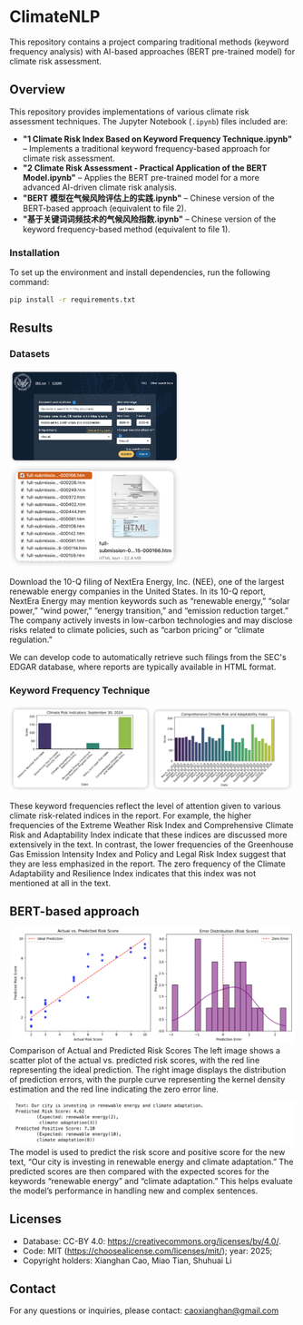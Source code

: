# **ClimateNLP**  

This repository contains a project comparing traditional methods (keyword frequency analysis) with AI-based approaches (BERT pre-trained model) for climate risk assessment.  

## **Overview**  
This repository provides implementations of various climate risk assessment techniques. The Jupyter Notebook (`.ipynb`) files included are:  

- **"1 Climate Risk Index Based on Keyword Frequency Technique.ipynb"** – Implements a traditional keyword frequency-based approach for climate risk assessment.  
- **"2 Climate Risk Assessment - Practical Application of the BERT Model.ipynb"** – Applies the BERT pre-trained model for a more advanced AI-driven climate risk analysis.  
- **"BERT 模型在气候风险评估上的实践.ipynb"** – Chinese version of the BERT-based approach (equivalent to file 2).  
- **"基于关键词词频技术的气候风险指数.ipynb"** – Chinese version of the keyword frequency-based method (equivalent to file 1).  
  
### **Installation**  
To set up the environment and install dependencies, run the following command:  
```bash
pip install -r requirements.txt
```

## Results

### Datasets
<img src='images/EDGAR.png' width=300> <img src='images/NEE-10-Q.png' width=300>

Download the 10-Q filing of NextEra Energy, Inc. (NEE), one of the largest renewable energy companies in the United States. In its 10-Q report, NextEra Energy may mention keywords such as “renewable energy,” “solar power,” “wind power,” “energy transition,” and “emission reduction target.” The company actively invests in low-carbon technologies and may disclose risks related to climate policies, such as “carbon pricing” or “climate regulation.”

We can develop code to automatically retrieve such filings from the SEC's EDGAR database, where reports are typically available in HTML format.

### Keyword Frequency Technique

<img src='images/ClimateRisk1.png' width=250><img src='images/ClimateRisk2.png' width=250>

These keyword frequencies reflect the level of attention given to various climate risk-related indices in the report. For example, the higher frequencies of the Extreme Weather Risk Index and Comprehensive Climate Risk and Adaptability Index indicate that these indices are discussed more extensively in the text. In contrast, the lower frequencies of the Greenhouse Gas Emission Intensity Index and Policy and Legal Risk Index suggest that they are less emphasized in the report. The zero frequency of the Climate Adaptability and Resilience Index indicates that this index was not mentioned at all in the text.

## BERT-based approach
![BERT_model](images/BERT_model.png)
Comparison of Actual and Predicted Risk Scores
The left image shows a scatter plot of the actual vs. predicted risk scores, with the red line representing the ideal prediction. The right image displays the distribution of prediction errors, with the purple curve representing the kernel density estimation and the red line indicating the zero error line.

![BERT_model2](images/BERT_model2.png) 
The model is used to predict the risk score and positive score for the new text, “Our city is investing in renewable energy and climate adaptation.” The predicted scores are then compared with the expected scores for the keywords “renewable energy” and “climate adaptation.” This helps evaluate the model’s performance in handling new and complex sentences.

## Licenses
- Database: CC-BY 4.0: https://creativecommons.org/licenses/by/4.0/. 
- Code: MIT (https://choosealicense.com/licenses/mit/); year: 2025;
- Copyright holders: Xianghan Cao, Miao Tian, Shuhuai Li

## Contact
For any questions or inquiries, please contact: caoxianghan@gmail.com